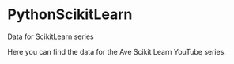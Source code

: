 # PythonScikitLearn
Data for ScikitLearn series


Here you can find the data for the Ave Scikit Learn YouTube series.
